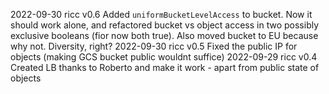 2022-09-30 ricc v0.6 Added `uniformBucketLevelAccess` to bucket. Now it should work alone, and refactored bucket vs
                     object access in two possibly exclusive booleans (fior now both true). Also moved bucket
                     to EU because why not. Diversity, right?
2022-09-30 ricc v0.5 Fixed the public IP for objects (making GCS bucket public wouldnt suffice)
2022-09-29 ricc v0.4 Created LB thanks to Roberto and make it work - apart from public state of objects


